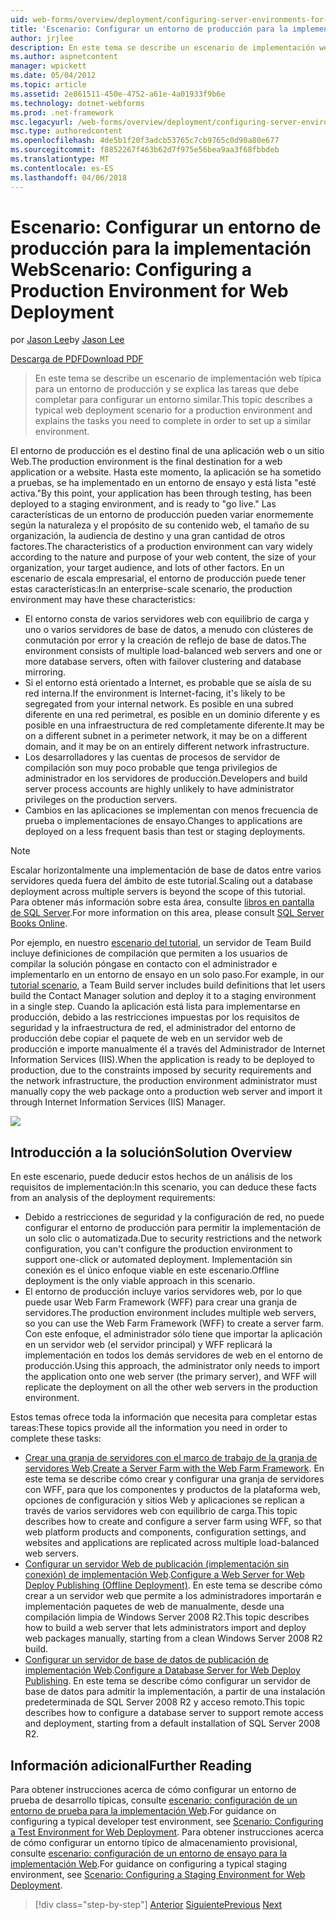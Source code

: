 ```yaml
---
uid: web-forms/overview/deployment/configuring-server-environments-for-web-deployment/scenario-configuring-a-production-environment-for-web-deployment
title: 'Escenario: Configurar un entorno de producción para la implementación Web | Documentos de Microsoft'
author: jrjlee
description: En este tema se describe un escenario de implementación web típica para un entorno de producción y se explica las tareas que debe completar para configurar un proceso similar...
ms.author: aspnetcontent
manager: wpickett
ms.date: 05/04/2012
ms.topic: article
ms.assetid: 2e861511-450e-4752-a61e-4a01933f9b6e
ms.technology: dotnet-webforms
ms.prod: .net-framework
msc.legacyurl: /web-forms/overview/deployment/configuring-server-environments-for-web-deployment/scenario-configuring-a-production-environment-for-web-deployment
msc.type: authoredcontent
ms.openlocfilehash: 4de5b1f20f3adcb53765c7cb9765c0d90a80e677
ms.sourcegitcommit: f8852267f463b62d7f975e56bea9aa3f68fbbdeb
ms.translationtype: MT
ms.contentlocale: es-ES
ms.lasthandoff: 04/06/2018
---
```

<a name="scenario-configuring-a-production-environment-for-web-deployment"></a><span data-ttu-id="701d5-103">Escenario: Configurar un entorno de producción para la implementación Web</span><span class="sxs-lookup"><span data-stu-id="701d5-103">Scenario: Configuring a Production Environment for Web Deployment</span></span>
====================
<span data-ttu-id="701d5-104">por [Jason Lee](https://github.com/jrjlee)</span><span class="sxs-lookup"><span data-stu-id="701d5-104">by [Jason Lee](https://github.com/jrjlee)</span></span>

[<span data-ttu-id="701d5-105">Descarga de PDF</span><span class="sxs-lookup"><span data-stu-id="701d5-105">Download PDF</span></span>](https://msdnshared.blob.core.windows.net/media/MSDNBlogsFS/prod.evol.blogs.msdn.com/CommunityServer.Blogs.Components.WeblogFiles/00/00/00/63/56/8130.DeployingWebAppsInEnterpriseScenarios.pdf)

> <span data-ttu-id="701d5-106">En este tema se describe un escenario de implementación web típica para un entorno de producción y se explica las tareas que debe completar para configurar un entorno similar.</span><span class="sxs-lookup"><span data-stu-id="701d5-106">This topic describes a typical web deployment scenario for a production environment and explains the tasks you need to complete in order to set up a similar environment.</span></span>


<span data-ttu-id="701d5-107">El entorno de producción es el destino final de una aplicación web o un sitio Web.</span><span class="sxs-lookup"><span data-stu-id="701d5-107">The production environment is the final destination for a web application or a website.</span></span> <span data-ttu-id="701d5-108">Hasta este momento, la aplicación se ha sometido a pruebas, se ha implementado en un entorno de ensayo y está lista "esté activa."</span><span class="sxs-lookup"><span data-stu-id="701d5-108">By this point, your application has been through testing, has been deployed to a staging environment, and is ready to "go live."</span></span> <span data-ttu-id="701d5-109">Las características de un entorno de producción pueden variar enormemente según la naturaleza y el propósito de su contenido web, el tamaño de su organización, la audiencia de destino y una gran cantidad de otros factores.</span><span class="sxs-lookup"><span data-stu-id="701d5-109">The characteristics of a production environment can vary widely according to the nature and purpose of your web content, the size of your organization, your target audience, and lots of other factors.</span></span> <span data-ttu-id="701d5-110">En un escenario de escala empresarial, el entorno de producción puede tener estas características:</span><span class="sxs-lookup"><span data-stu-id="701d5-110">In an enterprise-scale scenario, the production environment may have these characteristics:</span></span>

- <span data-ttu-id="701d5-111">El entorno consta de varios servidores web con equilibrio de carga y uno o varios servidores de base de datos, a menudo con clústeres de conmutación por error y la creación de reflejo de base de datos.</span><span class="sxs-lookup"><span data-stu-id="701d5-111">The environment consists of multiple load-balanced web servers and one or more database servers, often with failover clustering and database mirroring.</span></span>
- <span data-ttu-id="701d5-112">Si el entorno está orientado a Internet, es probable que se aísla de su red interna.</span><span class="sxs-lookup"><span data-stu-id="701d5-112">If the environment is Internet-facing, it's likely to be segregated from your internal network.</span></span> <span data-ttu-id="701d5-113">Es posible en una subred diferente en una red perimetral, es posible en un dominio diferente y es posible en una infraestructura de red completamente diferente.</span><span class="sxs-lookup"><span data-stu-id="701d5-113">It may be on a different subnet in a perimeter network, it may be on a different domain, and it may be on an entirely different network infrastructure.</span></span>
- <span data-ttu-id="701d5-114">Los desarrolladores y las cuentas de procesos de servidor de compilación son muy poco probable que tenga privilegios de administrador en los servidores de producción.</span><span class="sxs-lookup"><span data-stu-id="701d5-114">Developers and build server process accounts are highly unlikely to have administrator privileges on the production servers.</span></span>
- <span data-ttu-id="701d5-115">Cambios en las aplicaciones se implementan con menos frecuencia de prueba o implementaciones de ensayo.</span><span class="sxs-lookup"><span data-stu-id="701d5-115">Changes to applications are deployed on a less frequent basis than test or staging deployments.</span></span>

> [!NOTE]
> <span data-ttu-id="701d5-116">Escalar horizontalmente una implementación de base de datos entre varios servidores queda fuera del ámbito de este tutorial.</span><span class="sxs-lookup"><span data-stu-id="701d5-116">Scaling out a database deployment across multiple servers is beyond the scope of this tutorial.</span></span> <span data-ttu-id="701d5-117">Para obtener más información sobre esta área, consulte [libros en pantalla de SQL Server](https://technet.microsoft.com/library/ms130214.aspx).</span><span class="sxs-lookup"><span data-stu-id="701d5-117">For more information on this area, please consult [SQL Server Books Online](https://technet.microsoft.com/library/ms130214.aspx).</span></span>


<span data-ttu-id="701d5-118">Por ejemplo, en nuestro [escenario del tutorial](../deploying-web-applications-in-enterprise-scenarios/enterprise-web-deployment-scenario-overview.md), un servidor de Team Build incluye definiciones de compilación que permiten a los usuarios de compilar la solución póngase en contacto con el administrador e implementarlo en un entorno de ensayo en un solo paso.</span><span class="sxs-lookup"><span data-stu-id="701d5-118">For example, in our [tutorial scenario](../deploying-web-applications-in-enterprise-scenarios/enterprise-web-deployment-scenario-overview.md), a Team Build server includes build definitions that let users build the Contact Manager solution and deploy it to a staging environment in a single step.</span></span> <span data-ttu-id="701d5-119">Cuando la aplicación está lista para implementarse en producción, debido a las restricciones impuestas por los requisitos de seguridad y la infraestructura de red, el administrador del entorno de producción debe copiar el paquete de web en un servidor web de producción e importe manualmente él a través del Administrador de Internet Information Services (IIS).</span><span class="sxs-lookup"><span data-stu-id="701d5-119">When the application is ready to be deployed to production, due to the constraints imposed by security requirements and the network infrastructure, the production environment administrator must manually copy the web package onto a production web server and import it through Internet Information Services (IIS) Manager.</span></span>

![](scenario-configuring-a-production-environment-for-web-deployment/_static/image1.png)

## <a name="solution-overview"></a><span data-ttu-id="701d5-120">Introducción a la solución</span><span class="sxs-lookup"><span data-stu-id="701d5-120">Solution Overview</span></span>

<span data-ttu-id="701d5-121">En este escenario, puede deducir estos hechos de un análisis de los requisitos de implementación:</span><span class="sxs-lookup"><span data-stu-id="701d5-121">In this scenario, you can deduce these facts from an analysis of the deployment requirements:</span></span>

- <span data-ttu-id="701d5-122">Debido a restricciones de seguridad y la configuración de red, no puede configurar el entorno de producción para permitir la implementación de un solo clic o automatizada.</span><span class="sxs-lookup"><span data-stu-id="701d5-122">Due to security restrictions and the network configuration, you can't configure the production environment to support one-click or automated deployment.</span></span> <span data-ttu-id="701d5-123">Implementación sin conexión es el único enfoque viable en este escenario.</span><span class="sxs-lookup"><span data-stu-id="701d5-123">Offline deployment is the only viable approach in this scenario.</span></span>
- <span data-ttu-id="701d5-124">El entorno de producción incluye varios servidores web, por lo que puede usar Web Farm Framework (WFF) para crear una granja de servidores.</span><span class="sxs-lookup"><span data-stu-id="701d5-124">The production environment includes multiple web servers, so you can use the Web Farm Framework (WFF) to create a server farm.</span></span> <span data-ttu-id="701d5-125">Con este enfoque, el administrador sólo tiene que importar la aplicación en un servidor web (el servidor principal) y WFF replicará la implementación en todos los demás servidores de web en el entorno de producción.</span><span class="sxs-lookup"><span data-stu-id="701d5-125">Using this approach, the administrator only needs to import the application onto one web server (the primary server), and WFF will replicate the deployment on all the other web servers in the production environment.</span></span>

<span data-ttu-id="701d5-126">Estos temas ofrece toda la información que necesita para completar estas tareas:</span><span class="sxs-lookup"><span data-stu-id="701d5-126">These topics provide all the information you need in order to complete these tasks:</span></span>

- <span data-ttu-id="701d5-127">[Crear una granja de servidores con el marco de trabajo de la granja de servidores Web](configuring-a-database-server-for-web-deploy-publishing.md).</span><span class="sxs-lookup"><span data-stu-id="701d5-127">[Create a Server Farm with the Web Farm Framework](configuring-a-database-server-for-web-deploy-publishing.md).</span></span> <span data-ttu-id="701d5-128">En este tema se describe cómo crear y configurar una granja de servidores con WFF, para que los componentes y productos de la plataforma web, opciones de configuración y sitios Web y aplicaciones se replican a través de varios servidores web con equilibrio de carga.</span><span class="sxs-lookup"><span data-stu-id="701d5-128">This topic describes how to create and configure a server farm using WFF, so that web platform products and components, configuration settings, and websites and applications are replicated across multiple load-balanced web servers.</span></span>
- <span data-ttu-id="701d5-129">[Configurar un servidor Web de publicación (implementación sin conexión) de implementación Web](configuring-a-web-server-for-web-deploy-publishing-offline-deployment.md).</span><span class="sxs-lookup"><span data-stu-id="701d5-129">[Configure a Web Server for Web Deploy Publishing (Offline Deployment)](configuring-a-web-server-for-web-deploy-publishing-offline-deployment.md).</span></span> <span data-ttu-id="701d5-130">En este tema se describe cómo crear a un servidor web que permite a los administradores importarán e implementación paquetes de web de manualmente, desde una compilación limpia de Windows Server 2008 R2.</span><span class="sxs-lookup"><span data-stu-id="701d5-130">This topic describes how to build a web server that lets administrators import and deploy web packages manually, starting from a clean Windows Server 2008 R2 build.</span></span>
- <span data-ttu-id="701d5-131">[Configurar un servidor de base de datos de publicación de implementación Web](configuring-a-database-server-for-web-deploy-publishing.md).</span><span class="sxs-lookup"><span data-stu-id="701d5-131">[Configure a Database Server for Web Deploy Publishing](configuring-a-database-server-for-web-deploy-publishing.md).</span></span> <span data-ttu-id="701d5-132">En este tema se describe cómo configurar un servidor de base de datos para admitir la implementación, a partir de una instalación predeterminada de SQL Server 2008 R2 y acceso remoto.</span><span class="sxs-lookup"><span data-stu-id="701d5-132">This topic describes how to configure a database server to support remote access and deployment, starting from a default installation of SQL Server 2008 R2.</span></span>

## <a name="further-reading"></a><span data-ttu-id="701d5-133">Información adicional</span><span class="sxs-lookup"><span data-stu-id="701d5-133">Further Reading</span></span>

<span data-ttu-id="701d5-134">Para obtener instrucciones acerca de cómo configurar un entorno de prueba de desarrollo típicas, consulte [escenario: configuración de un entorno de prueba para la implementación Web](scenario-configuring-a-test-environment-for-web-deployment.md).</span><span class="sxs-lookup"><span data-stu-id="701d5-134">For guidance on configuring a typical developer test environment, see [Scenario: Configuring a Test Environment for Web Deployment](scenario-configuring-a-test-environment-for-web-deployment.md).</span></span> <span data-ttu-id="701d5-135">Para obtener instrucciones acerca de cómo configurar un entorno típico de almacenamiento provisional, consulte [escenario: configuración de un entorno de ensayo para la implementación Web](scenario-configuring-a-staging-environment-for-web-deployment.md).</span><span class="sxs-lookup"><span data-stu-id="701d5-135">For guidance on configuring a typical staging environment, see [Scenario: Configuring a Staging Environment for Web Deployment](scenario-configuring-a-staging-environment-for-web-deployment.md).</span></span>

> [!div class="step-by-step"]
> <span data-ttu-id="701d5-136">[Anterior](scenario-configuring-a-staging-environment-for-web-deployment.md)
> [Siguiente](configuring-a-web-server-for-web-deploy-publishing-remote-agent.md)</span><span class="sxs-lookup"><span data-stu-id="701d5-136">[Previous](scenario-configuring-a-staging-environment-for-web-deployment.md)
[Next](configuring-a-web-server-for-web-deploy-publishing-remote-agent.md)</span></span>

